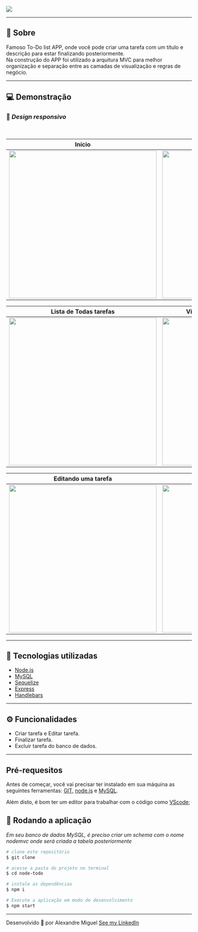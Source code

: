 <img src="https://cdn.discordapp.com/attachments/922557394419056671/948204224418807838/node-todo-banner.png">

---

## **📑 Sobre**

<p>Famoso To-Do list APP, onde você pode criar uma tarefa com um título e descrição para estar finalizando posteriormente. <br>
Na construção do APP foi utilizado a arquitura MVC para melhor organização e separação entre as camadas de visualização e regras de negócio.<br>

---

## **💻 Demonstração**

### 📲 _Design responsivo_

<br>
  
| Início  | Criando tarefa |
|----------|----------|
| <img width="400px" src="https://cdn.discordapp.com/attachments/922557394419056671/948200785748045864/img-1.png"> |  <img width="400px" src="https://cdn.discordapp.com/attachments/922557394419056671/948200785907437608/img-2.png"> 

|  Lista de Todas tarefas | Visualizando a descrição da tarefa |
|----------|----------|
| <img width="400px" src="https://cdn.discordapp.com/attachments/922557394419056671/948200786201034762/img-3.png"> |  <img width="400px" src="https://cdn.discordapp.com/attachments/922557394419056671/948200786448515143/img-4.png">

| Editando uma tarefa | Mobile |
|----------|----------|
|<img width="400px" src="https://cdn.discordapp.com/attachments/922557394419056671/948200786716942356/img-5.png"> |  <img width="400px" src="https://cdn.discordapp.com/attachments/922557394419056671/948207406423347270/todo-mobile.png">

---

## 🚀 Tecnologias utilizadas

- [Node.js](https://nodejs.org/en/)
- [MySQL](https://www.mysql.com/)
- [Sequelize](https://sequelize.org/)
- [Express](https://expressjs.com/)
- [Handlebars](https://handlebarsjs.com/)

---

## ⚙️ Funcionalidades

- Criar tarefa e Editar tarefa.
- Finalizar tarefa.
- Excluir tarefa do banco de dados.

---

## Pré-requesitos

Antes de começar, você vai precisar ter instalado em sua máquina as seguintes ferramentas:
[GIT](https://git-scm.com/), [node.js](https://nodejs.org/en/) e [MySQL](https://www.mysql.com/).

Além disto, é bom ter um editor para trabalhar com o código como [VScode](https://code.visualstudio.com/);

## 🎲 Rodando a aplicação

_Em seu banco de dados MySQL, é preciso criar um schema com o nome nodemvc onde será criada a tabela posteriormente_

```bash
# clone este repositório
$ git clone

# acesse a pasta do projeto no terminal
$ cd node-todo

# instale as dependências
$ npm i

# Execute a aplicação em modo de desenvolvimento
$ npm start

```

---

Desenvolvido 💜 por Alexandre Miguel [See my LinkedIn](https://www.linkedin.com/in/alexandre-miguel-6969b6209/)
